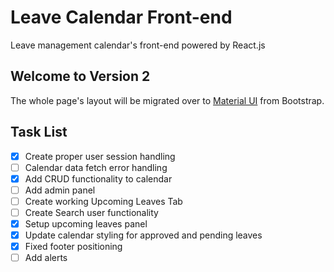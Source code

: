# Leave Calendar Front-end

Leave management calendar's front-end powered by React.js

## Welcome to Version 2

The whole page's layout will be migrated over to [Material UI](https://material-ui.com/) from Bootstrap.

## Task List

- [x] Create proper user session handling
- [ ] Calendar data fetch error handling
- [x] Add CRUD functionality to calendar
- [ ] Add admin panel
- [ ] Create working Upcoming Leaves Tab
- [ ] Create Search user functionality
- [x] Setup upcoming leaves panel
- [x] Update calendar styling for approved and pending leaves
- [x] Fixed footer positioning
- [ ] Add alerts
